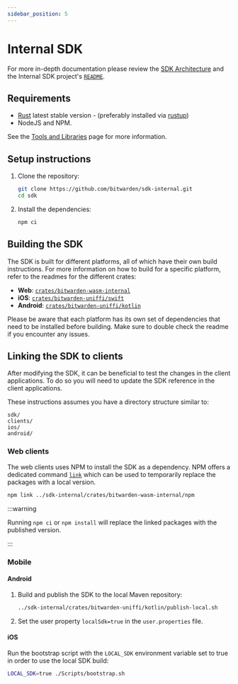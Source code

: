 ```yaml
---
sidebar_position: 5
---
```


# Internal SDK

For more in-depth documentation please review the [SDK Architecture](../../../architecture/sdk) and
the Internal SDK project's [`README`](https://github.com/bitwarden/sdk-internal).

## Requirements

- [Rust](https://www.rust-lang.org/tools/install) latest stable version - (preferably installed via
  [rustup](https://rustup.rs/))
- NodeJS and NPM.

See the [Tools and Libraries](../../tools/index.md) page for more information.

## Setup instructions

1.  Clone the repository:

    ```bash
    git clone https://github.com/bitwarden/sdk-internal.git
    cd sdk
    ```

2.  Install the dependencies:

    ```bash
    npm ci
    ```

## Building the SDK

The SDK is built for different platforms, all of which have their own build instructions. For more
information on how to build for a specific platform, refer to the readmes for the different crates:

- **Web**:
  [`crates/bitwarden-wasm-internal`](https://github.com/bitwarden/sdk-internal/tree/main/crates/bitwarden-wasm-internal)
- **iOS**:
  [`crates/bitwarden-uniffi/swift`](https://github.com/bitwarden/sdk-internal/tree/main/crates/bitwarden-uniffi/swift)
- **Android**:
  [`crates/bitwarden-uniffi/kotlin`](https://github.com/bitwarden/sdk-internal/tree/main/crates/bitwarden-uniffi/kotlin)

Please be aware that each platform has its own set of dependencies that need to be installed before
building. Make sure to double check the readme if you encounter any issues.

## Linking the SDK to clients

After modifying the SDK, it can be beneficial to test the changes in the client applications. To do
so you will need to update the SDK reference in the client applications.

These instructions assumes you have a directory structure similar to:

```text
sdk/
clients/
ios/
android/
```

### Web clients

The web clients uses NPM to install the SDK as a dependency. NPM offers a dedicated command
[`link`][npm-link] which can be used to temporarily replace the packages with a local version.

```bash
npm link ../sdk-internal/crates/bitwarden-wasm-internal/npm
```

:::warning

Running `npm ci` or `npm install` will replace the linked packages with the published version.

:::

### Mobile

#### Android

1. Build and publish the SDK to the local Maven repository:

   ```bash
   ../sdk-internal/crates/bitwarden-uniffi/kotlin/publish-local.sh
   ```

2. Set the user property `localSdk=true` in the `user.properties` file.

#### iOS

Run the bootstrap script with the `LOCAL_SDK` environment variable set to true in order to use the
local SDK build:

```bash
LOCAL_SDK=true ./Scripts/bootstrap.sh
```

[npm-link]: https://docs.npmjs.com/cli/v9/commands/npm-link
[sm]: https://bitwarden.com/products/secrets-manager/
[pm]: https://bitwarden.com/
